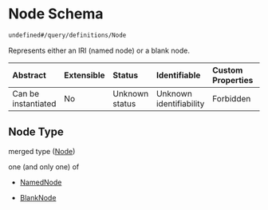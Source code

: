# Node Schema

```txt
undefined#/query/definitions/Node
```

Represents either an IRI (named node) or a blank node.

| Abstract            | Extensible | Status         | Identifiable            | Custom Properties | Additional Properties | Access Restrictions | Defined In                                                                     |
| :------------------ | :--------- | :------------- | :---------------------- | :---------------- | :-------------------- | :------------------ | :----------------------------------------------------------------------------- |
| Can be instantiated | No         | Unknown status | Unknown identifiability | Forbidden         | Allowed               | none                | [okp4-cognitarium.json\*](schema/okp4-cognitarium.json "open original schema") |

## Node Type

merged type ([Node](okp4-cognitarium-querymsg-definitions-node.md))

one (and only one) of

* [NamedNode](okp4-cognitarium-querymsg-definitions-node-oneof-namednode.md "check type definition")

* [BlankNode](okp4-cognitarium-querymsg-definitions-node-oneof-blanknode.md "check type definition")
